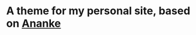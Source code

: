 # A theme for my personal site, based on [Ananke](https://github.com/theNewDynamic/gohugo-theme-ananke)
